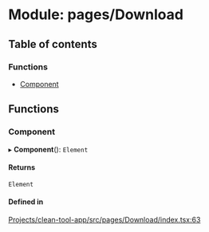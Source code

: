 # Module: pages/Download

## Table of contents

### Functions

- [Component](../wiki/pages.Download#component)

## Functions

### Component

▸ **Component**(): `Element`

#### Returns

`Element`

#### Defined in

[Projects/clean-tool-app/src/pages/Download/index.tsx:63](https://github.com/yuckyh/clean-tool-app/blob/e8c585b/src/pages/Download/index.tsx#L63)
